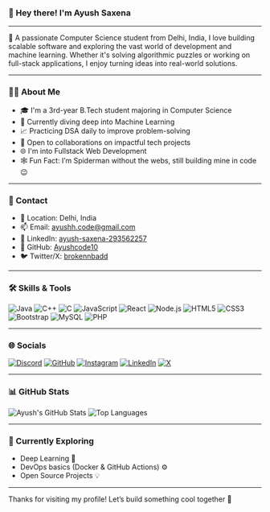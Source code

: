 ### 👋 Hey there! I'm Ayush Saxena
---

🚀 A passionate Computer Science student from Delhi, India, I love building scalable software and exploring the vast world of development and machine learning. Whether it's solving algorithmic puzzles or working on full-stack applications, I enjoy turning ideas into real-world solutions.

---

### 🧑‍💻 About Me

- 🎓 I'm a 3rd-year B.Tech student majoring in Computer Science
- 🤖 Currently diving deep into Machine Learning
- 📈 Practicing DSA daily to improve problem-solving
- 🤝 Open to collaborations on impactful tech projects
- 🌐 I'm into Fullstack Web Development
- 🕸️ Fun Fact: I’m Spiderman without the webs, still building mine in code 😉

---

### 💼 Contact

- 📍 Location: Delhi, India  
- 📫 Email: [ayushh.code@gmail.com](mailto:ayushh.code@gmail.com)
- 💼 LinkedIn: [ayush-saxena-293562257](https://www.linkedin.com/in/ayush-saxena-293562257)
- 🐙 GitHub: [Ayushcode10](https://github.com/Ayushcode10)  
- 🐦 Twitter/X: [brokennbadd](https://x.com/brokennbadd)

---

### 🛠️ Skills & Tools

![Java](https://img.shields.io/badge/Java-ED8B00?style=for-the-badge&logo=java&logoColor=white)
![C++](https://img.shields.io/badge/C++-00599C?style=for-the-badge&logo=cplusplus&logoColor=white)
![C](https://img.shields.io/badge/C-000000?style=for-the-badge&logo=c&logoColor=white)
![JavaScript](https://img.shields.io/badge/JavaScript-F0DB4F?style=for-the-badge&logo=javascript&logoColor=black)
![React](https://img.shields.io/badge/React-61DAFB?style=for-the-badge&logo=react&logoColor=black)
![Node.js](https://img.shields.io/badge/Node.js-3C873A?style=for-the-badge&logo=node.js&logoColor=white)
![HTML5](https://img.shields.io/badge/HTML5-E34F26?style=for-the-badge&logo=html5&logoColor=white)
![CSS3](https://img.shields.io/badge/CSS3-264de4?style=for-the-badge&logo=css3&logoColor=white)
![Bootstrap](https://img.shields.io/badge/Bootstrap-563d7c?style=for-the-badge&logo=bootstrap&logoColor=white)
![MySQL](https://img.shields.io/badge/MySQL-00000F?style=for-the-badge&logo=mysql&logoColor=white)
![PHP](https://img.shields.io/badge/PHP-4F5D95?style=for-the-badge&logo=php&logoColor=white)

---

### 🌐 Socials

[![Discord](https://img.shields.io/badge/Discord-7289DA?style=for-the-badge&logo=discord&logoColor=white)](https://discord.com/users/ayush_19_)
[![GitHub](https://img.shields.io/badge/GitHub-333?style=for-the-badge&logo=github&logoColor=white)](https://github.com/Ayushcode10)
[![Instagram](https://img.shields.io/badge/Instagram-E4405F?style=for-the-badge&logo=instagram&logoColor=white)](http://www.instagram.com/ayusshh__10)
[![LinkedIn](https://img.shields.io/badge/LinkedIn-0A66C2?style=for-the-badge&logo=linkedin&logoColor=white)](https://www.linkedin.com/in/ayush-saxena-293562257)
[![X](https://img.shields.io/badge/Twitter-1DA1F2?style=for-the-badge&logo=twitter&logoColor=white)](https://www.x.com/brokennbadd)

---

### 📊 GitHub Stats

![Ayush's GitHub Stats](https://github-readme-stats.vercel.app/api?username=Ayushcode10&show_icons=true&theme=radical&count_private=true&hide_border=true)
![Top Languages](https://github-readme-stats.vercel.app/api/top-langs/?username=Ayushcode10&layout=compact&theme=radical&hide_border=true)

---

### 🧠 Currently Exploring

- Deep Learning 🔬
- DevOps basics (Docker & GitHub Actions) ⚙️
- Open Source Projects 💡

---

Thanks for visiting my profile! Let’s build something cool together 🚀
